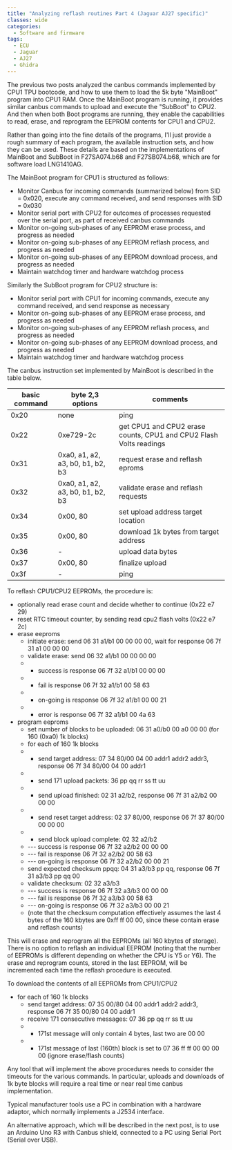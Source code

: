```yaml
---
title: "Analyzing reflash routines Part 4 (Jaguar AJ27 specific)"
classes: wide
categories:
  - Software and firmware
tags:
  - ECU
  - Jaguar
  - AJ27
  - Ghidra
---
```

The previous two posts analyzed the canbus commands implemented by  CPU1 TPU bootcode, and how to use them to load the 5k byte "MainBoot" program into CPU1 RAM. Once the MainBoot program is running, it provides similar canbus commands to upload and execute the "SubBoot" to CPU2. And then when both Boot programs are running, they enable the capabilities to read, erase, and reprogram the EEPROM contents for CPU1 and CPU2.

Rather than going into the fine details of the programs, I'll just provide a rough summary of each program, the available instruction sets, and how they can be used. These details are based on the implementations of MainBoot and SubBoot in F27SA074.b68 and F27SB074.b68, which are for software load LNG1410AG.

The MainBoot program for CPU1 is structured as follows:
* Monitor Canbus for incoming commands (summarized below) from SID = 0x020, execute any command received, and send responses with SID = 0x030
* Monitor serial port with CPU2 for outcomes of processes requested over the serial port, as part of received canbus commands
* Monitor on-going sub-phases of any EEPROM erase process, and progress as needed
* Monitor on-going sub-phases of any EEPROM reflash process, and progress as needed
* Monitor on-going sub-phases of any EEPROM download process, and progress as needed
* Maintain watchdog timer and hardware watchdog process

Similarly the SubBoot program for CPU2 structure is:
* Monitor serial port with CPU1 for incoming commands, execute any command received, and send response as necessary
* Monitor on-going sub-phases of any EEPROM erase process, and progress as needed
* Monitor on-going sub-phases of any EEPROM reflash process, and progress as needed
* Monitor on-going sub-phases of any EEPROM download process, and progress as needed
* Maintain watchdog timer and hardware watchdog process

The canbus instruction set implemented by MainBoot is described in the table below.

| basic command | byte 2,3 options | comments |
|---|---|---|
| 0x20 | none | ping |
| 0x22 | 0xe729-2c | get CPU1 and CPU2 erase counts, CPU1 and CPU2 Flash Volts readings |
| 0x31 | 0xa0, a1, a2, a3, b0, b1, b2, b3 | request erase and reflash eproms |
| 0x32 | 0xa0, a1, a2, a3, b0, b1, b2, b3 | validate erase and reflash requests |
| 0x34 | 0x00, 80 | set upload address target location |
| 0x35 | 0x00, 80 | download 1k bytes from target address |
| 0x36 | - | upload data bytes |
| 0x37 | 0x00, 80 | finalize upload |
| 0x3f | - | ping |


To reflash CPU1/CPU2 EEPROMs, the procedure is:
* optionally read erase count and decide whether to continue (0x22 e7 29)
* reset RTC timeout counter, by	sending read cpu2 flash volts (0x22 e7 2c)
* erase eeproms
  *	initiate erase: send 06 31 a1/b1 00 00 00 00, wait for response 06 7f 31 a1 00 00 00
  * validate erase: send 06 32 a1/b1 00 00 00 00
  * - success is response 06 7f 32 a1/b1 00 00 00
  * - fail is response 06 7f 32 a1/b1 00 58 63
  * - on-going is response 06 7f 32 a1/b1 00 00 21
  * - error is response 06 7f 32 a1/b1 00 4a 63
* program eeproms
  * set number of blocks to be uploaded: 06 31 a0/b0 00 a0 00 00  (for 160 (0xa0) 1k blocks)
  * for each of 160 1k blocks
  * - send target address: 07 34 80/00 04 00 addr1 addr2 addr3, response 06 7f 34 80/00 04 00 addr1
  * - send 171 upload packets: 36 pp qq rr ss tt uu
  * - send upload finished: 02 31 a2/b2, response 06 7f 31 a2/b2 00 00 00
  * - send reset target address: 02 37 80/00, response 06 7f 37 80/00 00 00 00
  * - send block upload complete: 02 32 a2/b2
  * --- success is response 06 7f 32 a2/b2 00 00 00
  * --- fail is response 06 7f 32 a2/b2 00 58 63
  * --- on-going is response 06 7f 32 a2/b2 00 00 21
  * send expected checksum ppqq: 04 31 a3/b3 pp qq, response 06 7f 31 a3/b3 pp qq 00
  * validate checksum: 02 32 a3/b3
  * --- success is response 06 7f 32 a3/b3 00 00 00
  * --- fail is response 06 7f 32 a3/b3 00 58 63
  * --- on-going is response 06 7f 32 a3/b3 00 00 21
  * (note that the checksum computation effectively assumes the last 4 bytes of the 160 kbytes are 0xff ff 00 00, since these contain erase and reflash counts)
  
This will erase and reprogram all the EEPROMs (all 160 kbytes of storage). There is no option to reflash an individual EEPROM (noting that the number of EEPROMs is different depending on whether the CPU is  Y5 or Y6). The erase and reprogram counts, stored in the last EEPROM, will be incremented each time the reflash procedure is executed.


To download the contents of all EEPROMs from CPU1/CPU2
* for each of 160 1k blocks
  * send target address: 07 35 00/80 04 00 addr1 addr2 addr3, response 06 7f 35 00/80 04 00 addr1
  * receive 171 consecutive messages: 07 36 pp qq rr ss tt uu
  * - 171st message will only contain 4 bytes, last two are 00 00
  * - 171st message of last (160th) block is set to 07 36 ff ff 00 00 00 00 (ignore erase/flash counts)


Any tool that will implement the above procedures needs to consider the timeouts for the various commands. In particular, uploads and downloads of 1k byte blocks will require a real time or near real time canbus implementation.

Typical manufacturer tools use a PC in combination with a hardware adaptor, which normally implements a J2534 interface.

An alternative approach, which will be described in the next post, is to use an Arduino Uno R3 with Canbus shield, connected to a PC using Serial Port (Serial over USB).

